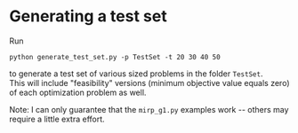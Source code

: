 # Generating a test set

Run 
```
python generate_test_set.py -p TestSet -t 20 30 40 50
```
to generate a test set of various sized problems in the folder `TestSet`.  
This will include "feasibility" versions (minimum objective value equals zero) of each optimization problem as well.

Note: I can only guarantee that the `mirp_g1.py` examples work -- others may require a little extra effort.